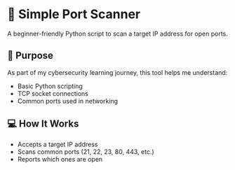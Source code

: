 # 🔎 Simple Port Scanner

A beginner-friendly Python script to scan a target IP address for open ports.

## 🎯 Purpose

As part of my cybersecurity learning journey, this tool helps me understand:
- Basic Python scripting
- TCP socket connections
- Common ports used in networking

## 💻 How It Works

- Accepts a target IP address
- Scans common ports (21, 22, 23, 80, 443, etc.)
- Reports which ones are open
